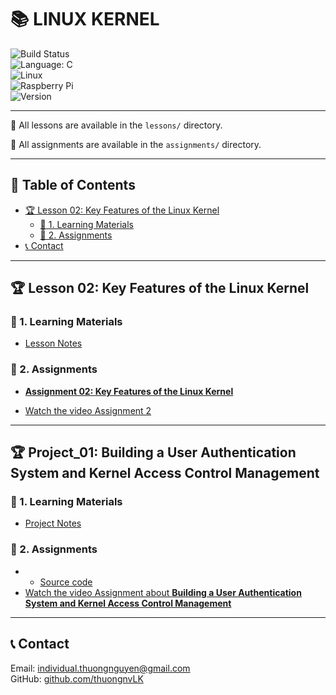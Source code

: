 #   📚 **LINUX KERNEL**

![Build Status](https://img.shields.io/badge/build-in%20progress-yellow)            
![Language: C](https://img.shields.io/badge/Language-C-yellow?logo=c&style=flat-square)  
![Linux](https://img.shields.io/badge/OS-Linux-FCC624?logo=linux&logoColor=black&style=flat-square)  
![Raspberry Pi](https://img.shields.io/badge/Board-Raspberry%20Pi-C51A4A?logo=raspberrypi&logoColor=white&style=flat-square)   
![Version](https://img.shields.io/badge/Version-1.0-green?style=flat-square)  

---
📂 All lessons are available in the `lessons/` directory.

📂 All assignments are available in the `assignments/` directory.

---

## 📌 **Table of Contents**  
- [🏆 Lesson 02: Key Features of the Linux Kernel](#-lesson-02-key-features-of-the-linux-kernel)  
  - [📖 1. Learning Materials](#-1-learning-materials)  
  - [📝 2. Assignments](#-2-assignments)  
- [📞 Contact](#-contact)  

<!-- 1. [Install Keil C ARM Package for STM32](#1-install-keil-c-arm-package-for-stm32)  
2. [µVision Software Packs Download and Install](#2-µvision-software-packs-download-and-install)  
3. [Create a New Project](#3-create-a-new-project)  
4. [Add Source Files](#4-add-source-files)  
5. [Configure Project Options](#5-configure-project-options)  
6. [Build the Project](#6-build-the-project)  
7. [Debug (Optional)](#7-debug-optional)  
8. [Download (Optional)](#8-download-optional) 

[Lesson 02: General-purpose I/Os (GPIO)](#lesson-02-general-purpose-ios-gpio)
1. [What is GPIO ?](#1-what-is-gpio)  
2. [What is the GPIO Port ?](#2-what-is-the-gpio-port)   
3. [GPIO Modes](#3-gpio-modes)  
  3.1. [GPIO Output](#31-gpio-output)    
  3.2. [GPIO Input](#32-gpio-input)   
  3.3. [GPIO Input Modes](#33-gpio-input-modes)               
    3.3.1. [High-impedance or Floating](#331-high-impedance-or-floating)    
    3.3.2. [Pull-up](#332-pull-up)  
    3.3.3. [Pull-down](#333-pull-down)  
  3.4. [GPIO Output Modes](#34-gpio-output-modes)  
    3.4.1. [Push-pull](#341-push-pull)  
    3.4.2. [Open-drain](#342-open-drain)  
  3.5. [Analog Mode](#35-analog-mode)  
  3.6. [Alternate Function Mode](#36-alternate-function-mode)  
4. [Blink LED PC13](#4-blink-led-pc13)
    4.1. [Địa chỉ các thanh ghi](#41-địa-chỉ-các-thanh-ghi)  
    4.2. [Enable the peripheral's clock](#42-enable-the-peripherals-clock)  
5. [STM32F10x Standard Peripherals Firmware Library](#5-stm32f10x-standard-peripherals-firmware-library)    
  5.1. [Cấu hình và sử dụng ngoại vi (GPIO)](#51-cấu-hình-và-sử-dụng-ngoại-vi-gpio)  
    5.1.1. 	[Cấp clock cho ngoại vi](#511-cấp-clock-cho-ngoại-vi)  
    5.1.2. [Cấu hình ngoại vi](#512-cấu-hình-ngoại-vi) 

[Lesson 03: Interrupt and Timer](#lesson-03-interrupt-and-timer)

[1. Interrupt](#1-interrupt)
1. [What is an Interrupt?](#11-what-is-an-interrupt)  
2. [How Interrupt Works](#12-how-interrupt-works)  
3. [Types of Interrupts](#13-types-of-interrupts)  
   - [1.3.1 Hardware Interrupts](#131-hardware-interrupts)  
   - [1.3.2 Software Interrupts](#132-software-interrupts)  
   - [1.3.3 Multiple Interrupts (Priority)](#133-multiple-interrupts-priority)  
   - [1.3.4 Interrupt Handler in STM Cortex-M](#134-interrupt-handler-in-stm-cortex-m)  
   - [1.3.5 Components of NVIC](#135-components-of-nvic)  
   - [1.3.6 Interrupt Request (IRQs) Table](#136-interrupt-request-irqs-table)  
   - [1.3.7 External Interrupt](#137-external-interrupt)  
   - [1.3.8 Timer Interrupt](#138-timer-interrupt)  
   - [1.3.9 Communication Interrupt](#139-communication-interrupt)  
4. [Priority](#14-priority)  

[2. Timer](#2-timer)
1. [What is a Timer?](#21-what-is-a-timer)  
2. [Timer Structure and Components](#22-timer-structure-and-components)  
3. [Timer Configuration Example](#23-timer-configuration-example)  
   - [3.1 RCC Configuration](#231-rcc-configuration)  
   - [3.2 GPIO Configuration](#232-gpio-configuration)  
   - [3.3 Timer Configuration](#233-timer-configuration)  
   - [3.4 Delay Function](#234-delay-function)  
4. [Code Example](#24-code-example)  
5. [Timer Operation](#25-timer-operation) 

[Lesson 04: Communication Protocols](#lesson-04-communication-protocols)
1. [Truyền nhận dữ liệu](#1-truyền-nhận-dữ-liệu)  
2. [SPI](#2-spi)  
3. [I2C](#3-i2c)  
4. [UART](#4-uart)  

[Lesson 05: SPI Software and Hardware](#lesson-05-spi-software-and-hardware)
1. [SPI software](#1-spi-software)  
2. [SPI hardware](#2-spi-hardware)  

[Lesson 06: I2C Software and Hardware](#lesson-06-i2c-software-and-hardware)
1. [I2C software](#1-i2c-software)  
2. [I2C hardware](#2-i2c-hardware)  

[Lesson 07: UART Software and Hardware](#lesson-07-uart-software-and-hardware)
1. [UART software](#1-uart-software)  
2. [UART hardware](#2-uart-hardware)  

[Lesson 08: Interrupt](#lesson-08-interrupt)
1. [External Interrupt](#1-external-interrupt)
2. [Timer Interrupt](#2-timer-interrupt) 
3. [Communication Interrupt](#3-communication-interrupt)

[Lesson 09: ADC](#lesson-09-adc)
1. [Định nghĩa](#1-định-nghĩa)  
2. [Sử dụng ADC trong STM32](#2-sử-dụng-adc-trong-stm32) 

[Lesson 10: DMA](#lesson-10-dma)
1. [Định nghĩa](#1-định-nghĩa)  
2. [Sử dụng ADC trong STM32](#2-dma-trong-stm32) 
3. [PWM](#3-pwm) 

[Lesson 11: Flash - Bootloader](#lesson-11-flash---bootloader)
1. [Flash](#1-flash)  
2. [Bootloader](#2-bootloader)  -->

---
## 🏆 Lesson 02: Key Features of the Linux Kernel
### 📖 1. Learning Materials
- [Lesson Notes](./lessons/lesson02.md)
<!-- - 📹 [Lecture Video](https://example.com/linux-kernel-video)
- 📄 [Official Linux Kernel Documentation](https://www.kernel.org/doc/) -->

### 📝 2. Assignments
- **[Assignment 02: Key Features of the Linux Kernel](./assignments/assignment02.md)**
<!-- - **Task:** Write a simple Linux kernel module, compile it, and load/unload it dynamically. -->
- [Watch the video Assignment 2](https://drive.google.com/file/d/1h3fepxGcApXzVeGD7jlDokO8it1fPrMz/view?usp=sharing)

--- 

## 🏆 Project_01: **Building a User Authentication System and Kernel Access Control Management**
### 📖 1. Learning Materials
- [Project Notes](./lessons/Building_a_User_Authentication_System_and_Kernel_Access_Control_Management.md)
<!-- - 📹 [Lecture Video](https://example.com/linux-kernel-video)
- 📄 [Official Linux Kernel Documentation](https://www.kernel.org/doc/) -->

### 📝 2. Assignments
<!-- - **[Assignment 02: Key Features of the Linux Kernel](./assignments/Building_a_User_Authentication_System_and_Kernel_Access_Control_Management.md)** -->
<!-- - **Task:** Write a simple Linux kernel module, compile it, and load/unload it dynamically. -->
- - [Source code](./projects\Building_a_User_Authentication_System_and_Kernel_Access_Control_Management)
- [Watch the video Assignment about **Building a User Authentication System and Kernel Access Control Management**](https://drive.google.com/file/d/1Y6XUJI6pSzzOHUgPbol8EJfhD37JVi_U/view?usp=sharing)


---

## 📞 Contact
Email: individual.thuongnguyen@gmail.com    
GitHub: [github.com/thuongnvLK](https://github.com/thuongnvLK)